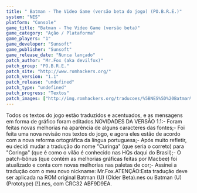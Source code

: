 ```yaml
---
title: " Batman - The Video Game (versão beta do jogo) (PO.B.R.E.)"
system: "NES"
platform: "Console"
game_title: "Batman - The Video Game (versão beta)"
game_category: "Ação / Plataforma"
game_players: "1"
game_developer: "Sunsoft"
game_publisher: "Sunsoft"
game_release_date: "Nunca lançado"
patch_author: "Mr.Fox (aka devilfox)"
patch_group: "PO.B.R.E."
patch_site: "http://www.romhackers.org/"
patch_version: "1.1"
patch_release: "undefined"
patch_type: "undefined"
patch_progress: "Textos"
patch_images: ["http://img.romhackers.org/traducoes/%5BNES%5D%20Batman%20Beta%20-%20POBRE%20-%201.png","http://img.romhackers.org/traducoes/%5BNES%5D%20Batman%20Beta%20-%20POBRE%20-%202.png","http://img.romhackers.org/traducoes/%5BNES%5D%20Batman%20Beta%20-%20POBRE%20-%203.png"]
---
```

Todos os textos do jogo estão traduzidos e acentuados, e as mensagens em forma de gráfico foram editados.NOVIDADES DA VERSÃO 1.1:- Foram feitas novas melhorias na aparência de alguns caracteres das fontes;- Foi feita uma nova revisão nos textos do jogo, e agora eles estão de acordo com a nova reforma ortográfica da língua portuguesa;- Após muito refletir, eu decidi mudar a tradução do nome "Curinga" (que seria o correto) para "Coringa" (que é como o vilão é conhecido nas HQs daqui do Brasil);- O patch-bônus (que contém as melhorias gráficas feitas por Macbee) foi atualizado e conta com novas melhorias nas paletas de cor;- Assinei a tradução com o meu novo nickname: Mr.Fox.ATENÇÃO:Esta tradução deve ser aplicada na ROM original Batman (U) (Older Beta).nes ou Batman (U) (Prototype) [!].nes, com CRC32 ABF9D9EA.